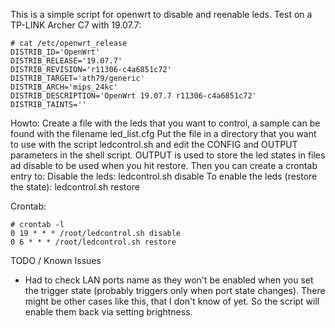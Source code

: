 This is a simple script for openwrt to disable and reenable leds.
Test on a TP-LINK Archer C7 with 19.07.7:
```shell
# cat /etc/openwrt_release
DISTRIB_ID='OpenWrt'
DISTRIB_RELEASE='19.07.7'
DISTRIB_REVISION='r11306-c4a6851c72'
DISTRIB_TARGET='ath79/generic'
DISTRIB_ARCH='mips_24kc'
DISTRIB_DESCRIPTION='OpenWrt 19.07.7 r11306-c4a6851c72'
DISTRIB_TAINTS=''
```

Howto:
Create a file with the leds that you want to control, a sample can be found with the filename led_list.cfg
Put the file in a directory that you want to use with the script ledcontrol.sh and edit the CONFIG and OUTPUT parameters in the shell script. OUTPUT is used to store the led states in files ad disable to be used when you hit restore.
Then you can create a crontab entry to:
Disable the leds:
ledcontrol.sh disable
To enable the leds (restore the state):
ledcontrol.sh restore

Crontab:
```shell
# crontab -l
0 19 * * * /root/ledcontrol.sh disable
0 6 * * * /root/ledcontrol.sh restore
```

TODO / Known Issues
- Had to check LAN ports name as they won't be enabled when you set the trigger state (probably triggers only when port state changes). There might be other cases like this, that I don't know of yet. So the script will enable them back via setting brightness.
